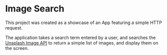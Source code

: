 # Image Search

This project was created as a showcase of an App featuring a simple HTTP request.

The application takes a search term entered by a user, and searches the [Unsplash Image API](https://unsplash.com/developers) to return a simple list of images, and display them on the screen.
